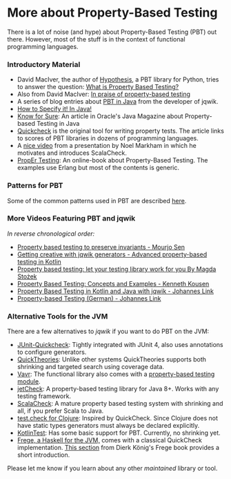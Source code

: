 # More about Property-Based Testing

There is a lot of noise (and hype) about Property-Based Testing (PBT) out there.
However, most of the stuff is in the context of functional programming languages.

### Introductory Material

- David MacIver, the author of [Hypothesis](https://hypothesis.works/), a PBT library for Python, 
  tries to answer the question: 
  [What is Property Based Testing?](https://hypothesis.works/articles/what-is-property-based-testing/)
- Also from David MacIver: [In praise of property-based testing](https://increment.com/testing/in-praise-of-property-based-testing/)
- A series of blog entries about 
  [PBT in Java](https://blog.johanneslink.net/2018/03/24/property-based-testing-in-java-introduction/)
  from the developer of jqwik.
- [How to Specify it! In Java!](https://johanneslink.net/how-to-specify-it/)
- [Know for Sure](https://blogs.oracle.com/javamagazine/know-for-sure-with-property-based-testing): 
  An article in Oracle's Java Magazine about Property-based Testing in Java
- [Quickcheck](https://en.wikipedia.org/wiki/QuickCheck) is the original tool for writing property tests.
  The article links to scores of PBT libraries in dozens of programming languages.
- A [nice video](https://www.youtube.com/watch?v=fltD7yrHbUA) from a presentation by Noel Markham
  in which he motivates and introduces ScalaCheck.
- [PropEr Testing](http://propertesting.com/): An online-book about Property-Based Testing.
  The examples use Erlang but most of the contents is generic.

### Patterns for PBT

Some of the common patterns used in PBT are described 
[here](http://blog.ssanj.net/posts/2016-06-26-property-based-testing-patterns.html).


### More Videos Featuring PBT and jqwik

_In reverse chronological order:_

- [Property based testing to preserve invariants - Mourjo Sen](https://www.youtube.com/watch?v=5tCzdkPPX_s)
- [Getting creative with jqwik generators - Advanced property-based testing in Kotlin](https://www.youtube.com/watch?v=mLpVw0h-hE4)
- [Property based testing: let your testing library work for you By Magda Stożek](https://www.youtube.com/watch?v=0NBy4IcSJcA)
- [Property Based Testing: Concepts and Examples - Kenneth Kousen](https://www.youtube.com/watch?v=TWxI5FXAae0)
- [Property Based Testing in Kotlin and Java with jqwik - Johannes Link](https://www.youtube.com/watch?v=dPhZIo27fYE)
- [Property-based Testing (German) - Johannes Link](https://www.youtube.com/watch?v=O5gO0dNfsGs)


### Alternative Tools for the JVM

There are a few alternatives to _jqwik_ if you want to do PBT on the JVM:

- [JUnit-Quickcheck](http://pholser.github.io/junit-quickcheck): 
  Tightly integrated with JUnit 4, also uses annotations to configure generators.
- [QuickTheories](https://github.com/ncredinburgh/QuickTheories):
  Unlike other systems QuickTheories supports both shrinking and targeted search using coverage data.
- [Vavr](http://www.vavr.io/): The functional library also comes with a 
  [property-based testing module](https://github.com/vavr-io/vavr-test).
- [jetCheck](https://github.com/JetBrains/jetCheck): A property-based testing library for Java 8+. 
  Works with any testing framework.
- [ScalaCheck](http://www.scalacheck.org/): A mature property based testing system with shrinking and all, 
  if you prefer Scala to Java.
- [test.check for Clojure](https://github.com/clojure/test.check): Inspired by QuickCheck. Since Clojure
  does not have static types generators must always be declared explicitly.
- [KotlinTest](https://github.com/kotlintest/kotlintest): Has some basic support for PBT. 
  Currently, no shrinking yet.
- [Frege, a Haskell for the JVM,](https://github.com/Frege/frege)
  comes with a classical QuickCheck implementation.
  [This section](https://dierk.gitbooks.io/fregegoodness/content/src/docs/asciidoc/qc_property.html)
  from Dierk König's Frege book provides a short introduction.

  
Please let me know if you learn about any other _maintained_ library or tool.
